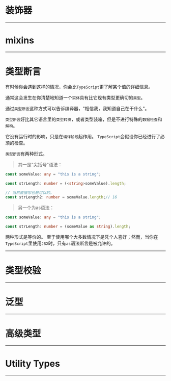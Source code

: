 
# 装饰器


---

# mixins


---


# 类型断言

有时候你会遇到这样的情况，你会比`TypeScript`更了解某个值的详细信息。

通常这会发生在你清楚地知道一个`实体`具有比它现有类型更确切的`类型`。

通过`类型断言`这种方式可以告诉编译器，"相信我，我知道自己在干什么"。

`类型断言`好比其它语言里的`类型转换`，或者类型装箱，但是不进行特殊的`数据检查`和`解构`。

它没有运行时的影响，只是在`编译阶段`起作用。 `TypeScript`会假设你已经进行了必须的检查。

`类型断言`有两种形式。

> 其一是"尖括号"语法：

```typescript
const someValue: any = "this is a string";

const strLength: number = (<string>someValue).length;

// 当然直接写也是可以的。
const strLength2: number = someValue.length;// 16

```

> 另一个为as语法：

```typescript
const someValue: any = "this is a string";

const strLength: number = (someValue as string).length;
```

两种形式是等价的。 至于使用哪个大多数情况下是凭个人喜好；然而，当你在`TypeScript`里使用`JSX`时，只有`as`语法断言是被允许的。

---

# 类型校验


---

# 泛型


---

# 高级类型


---


# Utility Types


---
